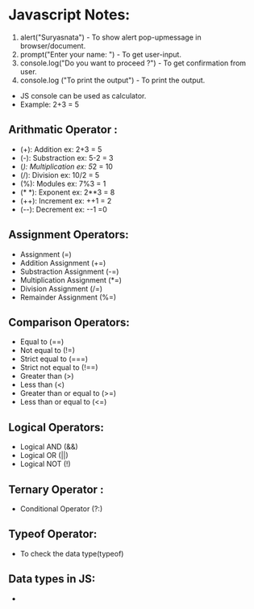 # Javascript Notes:

1. alert("Suryasnata") - To show alert pop-upmessage in browser/document.
2. prompt("Enter your name: ") - To get user-input.
3. console.log("Do you want to proceed ?") - To get confirmation from user.
4. console.log ("To print the output") - To print the output.

- JS console can be used as calculator.
- Example: 2+3 = 5

## Arithmatic Operator :

- (+): Addition ex: 2+3 = 5
- (-): Substraction ex: 5-2 = 3
- (*): Multiplication ex: 5*2 = 10
- (/): Division ex: 10/2 = 5
- (%): Modules ex: 7%3 = 1
- (\* \*): Exponent ex: 2\*\*3 = 8
- (++): Increment ex: ++1 = 2
- (--): Decrement ex: --1 =0

## Assignment Operators:

- Assignment (=)
- Addition Assignment (+=)
- Substraction Assignment (-=)
- Multiplication Assignment (\*=)
- Division Assignment (/=)
- Remainder Assignment (%=)

## Comparison Operators:

- Equal to (==)
- Not equal to (!=)
- Strict equal to (===)
- Strict not equal to (!==)
- Greater than (>)
- Less than (<)
- Greater than or equal to (>=)
- Less than or equal to (<=)

## Logical Operators:

- Logical AND (&&)
- Logical OR (||)
- Logical NOT (!)

## Ternary Operator :

- Conditional Operator (?:)

## Typeof Operator:

- To check the data type(typeof)

## Data types in JS:

-
